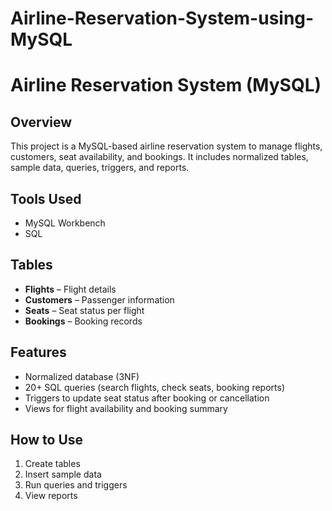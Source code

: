 # Airline-Reservation-System-using-MySQL
# Airline Reservation System (MySQL)

## Overview
This project is a MySQL-based airline reservation system to manage flights, customers, seat availability, and bookings. It includes normalized tables, sample data, queries, triggers, and reports.

## Tools Used
- MySQL Workbench  
- SQL  

## Tables
- **Flights** – Flight details  
- **Customers** – Passenger information  
- **Seats** – Seat status per flight  
- **Bookings** – Booking records  

## Features
- Normalized database (3NF)  
- 20+ SQL queries (search flights, check seats, booking reports)  
- Triggers to update seat status after booking or cancellation  
- Views for flight availability and booking summary  

## How to Use
1. Create tables  
2. Insert sample data  
3. Run queries and triggers  
4. View reports  
